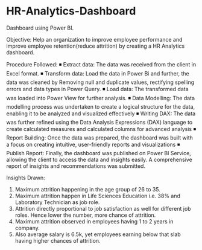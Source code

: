 # HR-Analytics-Dashboard
Dashboard using Power BI.

Objective:
Help an organization to improve employee performance and improve employee retention(reduce attrition) by creating a HR Analytics dashboard.

Procedure Followed:
◾ Extract data: The data was received from the client in Excel format.
◾ Transform data: Load the data in Power Bi and further, the data was cleaned by Removing null and duplicate values, rectifying spelling errors and data types in Power Query.
◾ Load data: The transformed data was loaded into Power View for further analysis.
◾ Data Modelling: The data modelling process was undertaken to create a logical structure for the data, enabling it to be analyzed and visualized effectively
◾ Writing DAX: The data was further refined using the Data Analysis Expressions (DAX) language to create calculated measures and calculated columns for advanced analysis
◾ Report Building: Once the data was prepared, the dashboard was built with a focus on creating intuitive, user-friendly reports and visualizations
◾ Publish Report: Finally, the dashboard was published on Power BI Service, allowing the client to access the data and insights easily. A comprehensive report of insights and recommendations was submitted.

Insights Drawn:
1. Maximum attrition happening in the age group of 26 to 35.
2. Maximum attrition happen in Life Sciences Education i.e. 38% and Laboratory Technician as job role.
3. Attrition directly proportional to job satisfaction as well for different job roles. Hence lower the number, more chance of attrition.
4. Maximum attrition observed in employees having 1 to 2 years in company. 
5. Also average salary is 6.5k, yet employees earning below that slab having higher chances of attrition.
